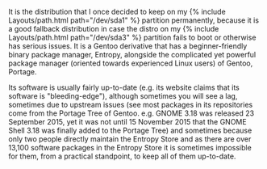It is the distribution that I once decided to keep on my {% include Layouts/path.html path="/dev/sda1" %} partition permanently, because it is a good fallback distribution in case the distro on my {% include Layouts/path.html path="/dev/sda3" %} partition fails to boot or otherwise has serious issues. It is a Gentoo derivative that has a beginner-friendly binary package manager, Entropy, alongside the complicated yet powerful package manager (oriented towards experienced Linux users) of Gentoo, Portage.

Its software is usually fairly up-to-date (e.g. its website claims that its software is "bleeding-edge"), although sometimes you will see a lag, sometimes due to upstream issues (see most packages in its repositories come from the Portage Tree of Gentoo. e.g. GNOME 3.18 was released 23 September 2015, yet it was not until 15 November 2015 that the GNOME Shell 3.18 was finally added to the Portage Tree) and sometimes because only two people directly maintain the Entropy Store and as there are over 13,100 software packages in the Entropy Store it is sometimes impossible for them, from a practical standpoint, to keep all of them up-to-date.
